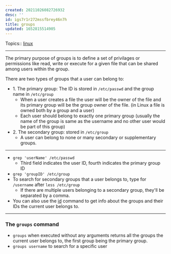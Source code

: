 ```yaml
---
created: 20211026082726932
desc: ''
id: igs7r1r272mssfbrey46n7h
title: groups
updated: 1652815514905
---
```

   
Topics::  [linux](../topics/linux.md)   
   
   
---   
   
The primary purpose of groups is to define a set of privilages or permissions like read, write or execute for a given file that can be shared among users within the group.   
   
There are two types of groups that a user can belong to:   
   
   
- 1\. The primary group: The ID is stored in `/etc/passwd` and the group name in `/etc/group`   
  - When a user creates a file the user will be the owner of the file and its primary group will be the group owner of the file. (in Linux a file is owned both by a group and a user)   
  - Each user should belong to exactly one primary group (usually the name of the group is same as the username and no other user would be part of this group)   
- 2\. The secondary group: stored in `/etc/group`   
  - A user can belong to none or many secondary or supplementary groups.   
   
   
---   
   
   
- `grep 'userName' /etc/passwd`   
  - Third field indicates the user ID, fourth indicates the primary group ID   
- `grep 'groupID' /etc/group`   
- To search for secondary groups that a user belongs to, type for `/username` after `less /etc/group`   
  - If there are multiple users belonging to a secondary group, they'll be separated by a comma.   
- You can also use the [id](../devlog/id.md) command to get info about the groups and their IDs the current user belongs to.   
   
   
---   
   
### The `groups` command   
   
   
- `groups` when executed without any arguments returns all the groups the current user belongs to, the first group being the primary group.   
- `groups username` to search for a specific user